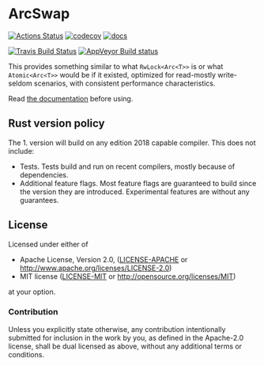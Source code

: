 # ArcSwap

[![Actions Status](https://github.com/vorner/arc-swap/workflows/test/badge.svg)](https://github.com/vorner/arc-swap/actions)
[![codecov](https://codecov.io/gh/vorner/arc-swap/branch/master/graph/badge.svg?token=3KA3R2D9fV)](https://codecov.io/gh/vorner/arc-swap)
[![docs](https://docs.rs/arc-swap/badge.svg)](https://docs.rs/arc-swap)

[![Travis Build Status](https://api.travis-ci.org/vorner/arc-swap.png?branch=master)](https://travis-ci.org/vorner/arc-swap)
[![AppVeyor Build status](https://ci.appveyor.com/api/projects/status/d9p4equeuhymfny6/branch/master?svg=true)](https://ci.appveyor.com/project/vorner/arc-swap/branch/master)

This provides something similar to what `RwLock<Arc<T>>` is or what
`Atomic<Arc<T>>` would be if it existed, optimized for read-mostly write-seldom
scenarios, with consistent performance characteristics.

Read [the documentation](https://docs.rs/arc-swap) before using.

## Rust version policy

The 1. version will build on any edition 2018 capable compiler. This does not
include:

* Tests. Tests build and run on recent compilers, mostly because of
  dependencies.
* Additional feature flags. Most feature flags are guaranteed to build since the
  version they are introduced. Experimental features are without any guarantees.

## License

Licensed under either of

 * Apache License, Version 2.0, ([LICENSE-APACHE](LICENSE-APACHE) or http://www.apache.org/licenses/LICENSE-2.0)
 * MIT license ([LICENSE-MIT](LICENSE-MIT) or http://opensource.org/licenses/MIT)

at your option.

### Contribution

Unless you explicitly state otherwise, any contribution intentionally
submitted for inclusion in the work by you, as defined in the Apache-2.0
license, shall be dual licensed as above, without any additional terms
or conditions.

[`Arc`]: https://doc.rust-lang.org/std/sync/struct.Arc.html
[`AtomicPtr`]: https://doc.rust-lang.org/std/sync/atomic/struct.AtomicPtr.html
[`ArcSwap`]: https://docs.rs/arc-swap/*/arc_swap/type.ArcSwap.html
